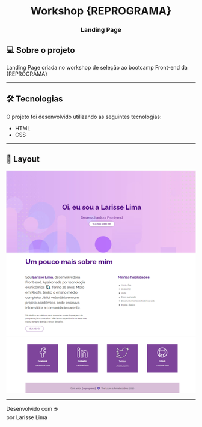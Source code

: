 <h1 align="center" >
   Workshop {REPROGRAMA}
</h1>

<h3 align="center">
    Landing Page
</h3>

## 💻 Sobre o projeto

 Landing Page criada no workshop de seleção ao bootcamp Front-end da {REPROGRAMA}

 ---
## 🛠 Tecnologias
O projeto foi desenvolvido utilizando as seguintes tecnologias:

- HTML
- CSS

---

## 🎨 Layout

<img src="./imagens/assets/img1.png">
<img src="./imagens/assets/img2.png">
<img src="./imagens/assets/img3.png">

---

Desenvolvido com ☕ <br> por Larisse Lima 
